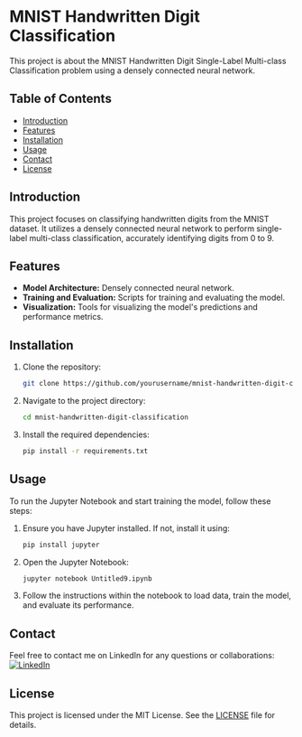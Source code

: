 # MNIST Handwritten Digit Classification

This project is about the MNIST Handwritten Digit Single-Label Multi-class Classification problem using a densely connected neural network.

## Table of Contents
- [Introduction](#introduction)
- [Features](#features)
- [Installation](#installation)
- [Usage](#usage)
- [Contact](#contact)
- [License](#license)

## Introduction
This project focuses on classifying handwritten digits from the MNIST dataset. It utilizes a densely connected neural network to perform single-label multi-class classification, accurately identifying digits from 0 to 9.

## Features
- **Model Architecture:** Densely connected neural network.
- **Training and Evaluation:** Scripts for training and evaluating the model.
- **Visualization:** Tools for visualizing the model's predictions and performance metrics.

## Installation
1. Clone the repository:
    ```sh
    git clone https://github.com/yourusername/mnist-handwritten-digit-classification.git
    ```

2. Navigate to the project directory:
    ```sh
    cd mnist-handwritten-digit-classification
    ```

3. Install the required dependencies:
    ```sh
    pip install -r requirements.txt
    ```

## Usage
To run the Jupyter Notebook and start training the model, follow these steps:

1. Ensure you have Jupyter installed. If not, install it using:
    ```sh
    pip install jupyter
    ```

2. Open the Jupyter Notebook:
    ```sh
    jupyter notebook Untitled9.ipynb
    ```

3. Follow the instructions within the notebook to load data, train the model, and evaluate its performance.

## Contact
Feel free to contact me on LinkedIn for any questions or collaborations:
[![LinkedIn](https://img.shields.io/badge/LinkedIn-0077B5?style=flat-square&logo=linkedin&logoColor=white)](https://www.linkedin.com/in/syed-muqtasid-ali-91a0a623a/)

## License
This project is licensed under the MIT License. See the [LICENSE](LICENSE) file for details.
